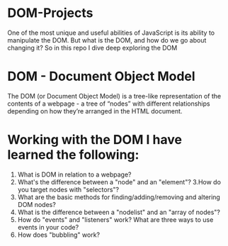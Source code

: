 # DOM-Projects

One of the most unique and useful abilities of JavaScript is its ability to manipulate the DOM. But what is the DOM, and how do we go about changing it? So in this repo I dive deep exploring the DOM

# DOM - Document Object Model
The DOM (or Document Object Model) is a tree-like representation of the contents of a webpage - a tree of “nodes” with different relationships depending on how they’re arranged in the HTML document.

# Working with the DOM I have learned the following:

1. What is DOM in relation to a webpage?
2. What's the difference between a "node" and an "element"?
3.How do you target nodes with "selectors"?
4. What are the basic methods for finding/adding/removing and altering DOM nodes?
5. What is the difference between a "nodelist" and an "array of nodes"?
6. How do "events" and "listeners" work? What are three ways to use events in your code?
7. How does "bubbling" work?
